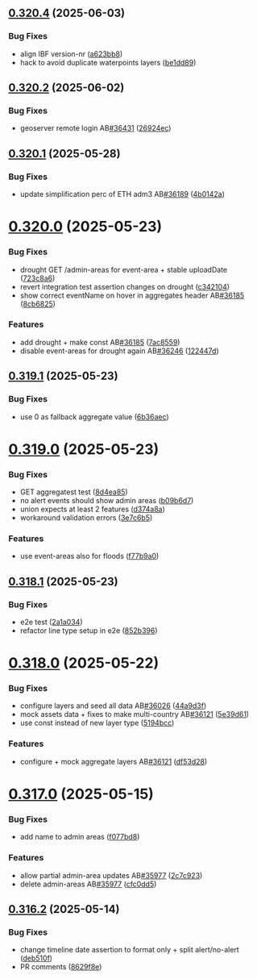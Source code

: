 ## [0.320.4](https://github.com/rodekruis/IBF-system/compare/v0.320.2...v0.320.4) (2025-06-03)


### Bug Fixes

* align IBF version-nr ([a623bb8](https://github.com/rodekruis/IBF-system/commit/a623bb85cebef3ae6d4ada0da0780174db019b69))
* hack to avoid duplicate waterpoints layers ([be1dd89](https://github.com/rodekruis/IBF-system/commit/be1dd896c9f94fd7219a45574f68b0ce899379b5))



## [0.320.2](https://github.com/rodekruis/IBF-system/compare/v0.320.1...v0.320.2) (2025-06-02)


### Bug Fixes

* geoserver remote login AB[#36431](https://github.com/rodekruis/IBF-system/issues/36431) ([26924ec](https://github.com/rodekruis/IBF-system/commit/26924ec5b1a5ddd202ed8ca2976fa57d11ae43bd))



## [0.320.1](https://github.com/rodekruis/IBF-system/compare/v0.320.0...v0.320.1) (2025-05-28)


### Bug Fixes

* update simplification perc of ETH adm3 AB[#36189](https://github.com/rodekruis/IBF-system/issues/36189) ([4b0142a](https://github.com/rodekruis/IBF-system/commit/4b0142af3581890bf3926721fcebd7c48e0e77fe))



# [0.320.0](https://github.com/rodekruis/IBF-system/compare/v0.319.1...v0.320.0) (2025-05-23)


### Bug Fixes

* drought GET /admin-areas for event-area + stable uploadDate ([723c8a6](https://github.com/rodekruis/IBF-system/commit/723c8a6b360583dce9d0d16c6ce8ca66531be3b7))
* revert integration test assertion changes on drought ([c342104](https://github.com/rodekruis/IBF-system/commit/c342104ec5db5c24bc762b3776fd34ee89f576f0))
* show correct eventName on hover in aggregates header AB[#36185](https://github.com/rodekruis/IBF-system/issues/36185) ([8cb6825](https://github.com/rodekruis/IBF-system/commit/8cb682584c29ce56c27ec441a8108f0405862fbd))


### Features

* add drought + make const AB[#36185](https://github.com/rodekruis/IBF-system/issues/36185) ([7ac8559](https://github.com/rodekruis/IBF-system/commit/7ac8559386765d6850670140e4d205994e0cbf8b))
* disable event-areas for drought again AB[#36246](https://github.com/rodekruis/IBF-system/issues/36246) ([122447d](https://github.com/rodekruis/IBF-system/commit/122447da68fe3591a8084f5e905d86f2275abe74))



## [0.319.1](https://github.com/rodekruis/IBF-system/compare/v0.319.0...v0.319.1) (2025-05-23)


### Bug Fixes

* use 0 as fallback aggregate value ([6b36aec](https://github.com/rodekruis/IBF-system/commit/6b36aec5815bef600d5e17f62e1d558feba8d65c))



# [0.319.0](https://github.com/rodekruis/IBF-system/compare/v0.318.1...v0.319.0) (2025-05-23)


### Bug Fixes

* GET aggregatest test ([8d4ea85](https://github.com/rodekruis/IBF-system/commit/8d4ea85e1afbef9af466a8c982420692791a9269))
* no alert events should show admin areas ([b09b6d7](https://github.com/rodekruis/IBF-system/commit/b09b6d7d66599fefffa5477f7fd4da1b884dd7b8))
* union expects at least 2 features ([d374a8a](https://github.com/rodekruis/IBF-system/commit/d374a8aa267953748ce4f7b5fde583e2a94137f7))
* workaround validation errors ([3e7c6b5](https://github.com/rodekruis/IBF-system/commit/3e7c6b586d51462ef145584f08aa1bd12bd2dd15))


### Features

* use event-areas also for floods ([f77b9a0](https://github.com/rodekruis/IBF-system/commit/f77b9a05d46cc4516d5ed1775b798c0460d822c7))



## [0.318.1](https://github.com/rodekruis/IBF-system/compare/v0.318.0...v0.318.1) (2025-05-23)


### Bug Fixes

* e2e test ([2a1a034](https://github.com/rodekruis/IBF-system/commit/2a1a034a868c789d81bfb21df3242e07f4fcb058))
* refactor line type setup in e2e ([852b396](https://github.com/rodekruis/IBF-system/commit/852b396ab7b97f39ab94aa4fa866c04b45a558aa))



# [0.318.0](https://github.com/rodekruis/IBF-system/compare/v0.317.0...v0.318.0) (2025-05-22)


### Bug Fixes

* configure layers and seed all data AB[#36026](https://github.com/rodekruis/IBF-system/issues/36026) ([44a9d3f](https://github.com/rodekruis/IBF-system/commit/44a9d3f50f49ed557480266b0aea9e2fc9ff7681))
* mock assets data + fixes to make multi-country AB[#36121](https://github.com/rodekruis/IBF-system/issues/36121) ([5e39d61](https://github.com/rodekruis/IBF-system/commit/5e39d618dfba4bff33761ac31d10882eac4db823))
* use const instead of new layer type ([5194bcc](https://github.com/rodekruis/IBF-system/commit/5194bcc0bcc50e199852913baf6ee7f31870b237))


### Features

* configure + mock aggregate layers AB[#36121](https://github.com/rodekruis/IBF-system/issues/36121) ([df53d28](https://github.com/rodekruis/IBF-system/commit/df53d2888c8183b05c3457587d2964dc329795bc))



# [0.317.0](https://github.com/rodekruis/IBF-system/compare/v0.316.2...v0.317.0) (2025-05-15)


### Bug Fixes

* add name to admin areas ([f077bd8](https://github.com/rodekruis/IBF-system/commit/f077bd84e1dc95b7ec62b73171f955f5c1880a03))


### Features

* allow partial admin-area updates AB[#35977](https://github.com/rodekruis/IBF-system/issues/35977) ([2c7c923](https://github.com/rodekruis/IBF-system/commit/2c7c923b8a57632af1818b9c72d8f59787a9cae0))
* delete admin-areas AB[#35977](https://github.com/rodekruis/IBF-system/issues/35977) ([cfc0dd5](https://github.com/rodekruis/IBF-system/commit/cfc0dd5d88fbaa343ab1bc87010735f531f9dc0d))



## [0.316.2](https://github.com/rodekruis/IBF-system/compare/v0.316.1...v0.316.2) (2025-05-14)


### Bug Fixes

* change timeline date assertion to format only + split alert/no-alert ([deb510f](https://github.com/rodekruis/IBF-system/commit/deb510f3fd472e5bb28a57753c781179c4042782))
* PR comments ([8629f8e](https://github.com/rodekruis/IBF-system/commit/8629f8e1c93935c471811751d170cd5a16767be9))



